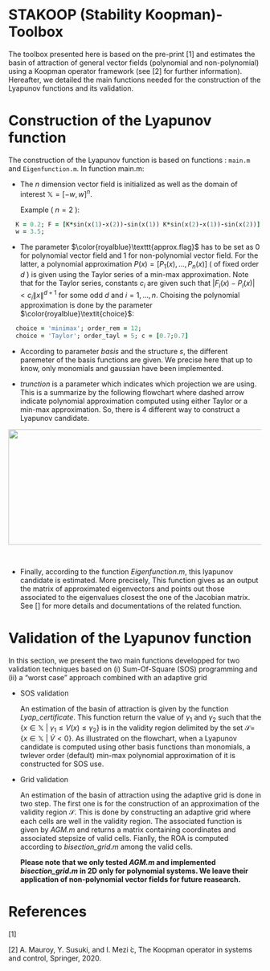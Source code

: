 # STAKOOP (Stability Koopman)-Toolbox
The toolbox presented here is based on the pre-print [1] and estimates the basin of attraction of general vector fields (polynomial and non-polynomial) using a Koopman operator framework (see [2] for further information). Hereafter, we detailed the main functions needed for the construction of the Lyapunov functions and its validation.  

# Construction of the Lyapunov function
The construction of the Lyapunov function is based on functions : $\texttt{main.m}$ and  $\texttt{Eigenfunction.m}$. In function main.m: 
- The $n$ dimension vector field is initialized as well as the domain of interest $\mathbb{X} = [-w,w]^n$. 


  Example ( $n = 2$ ):  
```ruby
  K = 0.2; F = [K*sin(x(1)-x(2))-sin(x(1)) K*sin(x(2)-x(1))-sin(x(2))];
  w = 3.5;
```
  
- The parameter $\color{royalblue}\texttt{approx.flag}$ has to be set as 0 for polynomial vector field and 1 for non-polynomial vector field. For the latter, a polynomial approximation $P(x) = [ P_1(x),...,P_n(x) ]$ ( of fixed order $d$ ) is given using the Taylor series of a min-max approximation. Note that for the Taylor series, constants $c_i$ are given such that $|F_i(x)-P_i(x)|< c_i\lVert x\rVert^{d+1}$ for some odd $d$ and $i=1,...,n$. Choising the polynomial approximation is done by the parameter $\color{royalblue}\textit{choice}$:
   
```ruby
  choice = 'minimax'; order_rem = 12; 
  choice = 'Taylor'; order_tayl = 5; c = [0.7;0.7]
```
- According to parameter *basis* and the structure *s*, the different paremeter of the basis functions are given. We precise here that up to know, only monomials and gaussian have been implemented.   

- *trunction* is a parameter which indicates which projection we are using. This is a summarize by the following flowchart where dashed arrow indicate polynomial approximation computed using either Taylor or a min-max approximation. So, there is 4 different way to construct a Lyapunov candidate. 

<img src="https://github.com/FgBierwart/STAK-Toolbox/assets/142835014/f6c583be-ada8-4391-a5ea-8c652e92d738" width="700" height="230">

&nbsp;

- Finally, according to the function *Eigenfunction.m*, this lyapunov candidate is estimated. More precisely, This function gives as an output the matrix of approximated eigenvectors and points out those associated to the eigenvalues closest the one of the Jacobian matrix. See [] for more details and documentations of the related function.     
 
# Validation of the Lyapunov function 

In this section, we present the two main functions developped for two validation techniques based on (i) Sum-Of-Square (SOS) programming and (ii) a “worst case” approach combined with an
adaptive grid

- SOS validation

  An estimation of the basin of attraction is given by the function *Lyap_certificate*. This function return the value of $\gamma_1$ and $\gamma_2$ such that the $`\{x\in\mathbb{X}~|~\gamma_1\leq V(x) \leq \gamma_2\}`$ is in the validity region delimited by the set $\mathcal{S} =$ $`\{x\in\mathbb{X}~|~\dot{V} < 0\}`$. As illustrated on the flowchart, when a Lyapunov candidate is computed using other basis functions than monomials, a twlever order (default) min-max polynomial approximation of it is constructed for SOS use.      
  
- Grid validation

  An estimation of the basin of attraction using the adaptive grid is done in two step. The first one is for the construction of an approximation of the validity region $\mathcal{S}$. This is done by constructing an adaptive grid where each cells are well in the validity region. The associated function is given by *AGM.m* and returns a matrix containing coordinates and associated stepsize of valid cells. Fianlly, the ROA is computed according to *bisection_grid.m* among the valid cells. 

  **Please note that we only tested *AGM.m* and implemented *bisection_grid.m* in 2D only for polynomial systems. We leave their application of non-polynomial vector fields for future reasearch.**

# References 
[1] 

[2] A. Mauroy, Y. Susuki, and I. Mezi ́c, The Koopman operator in systems and control, Springer, 2020.

